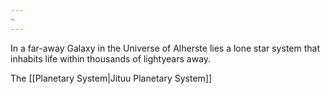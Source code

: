 ```yaml
---
~
---
```

In a far-away Galaxy in the Universe of Alherste lies a lone star system that inhabits life within thousands of lightyears away.

The [[Planetary System|Jituu Planetary System]]